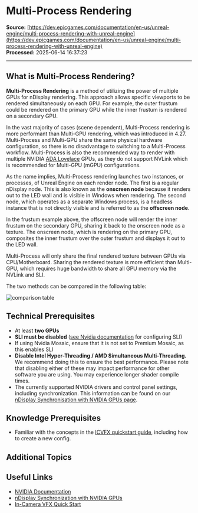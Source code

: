 # Multi-Process Rendering

**Source:** [https://dev.epicgames.com/documentation/en-us/unreal-engine/multi-process-rendering-with-unreal-engine](https://dev.epicgames.com/documentation/en-us/unreal-engine/multi-process-rendering-with-unreal-engine)  
**Processed:** 2025-06-14 16:37:23

---

## What is Multi-Process Rendering?

**Multi-Process Rendering** is a method of utilizing the power of multiple GPUs for nDisplay rendering. This approach allows specific viewports to be rendered simultaneously on each GPU. For example, the outer frustum could be rendered on the primary GPU while the inner frustum is rendered on a secondary GPU.

In the vast majority of cases (scene dependent), Multi-Process rendering is more performant than Multi-GPU rendering, which was introduced in 4.27. Multi-Process and Multi-GPU share the same physical hardware configuration, so there is no disadvantage to switching to a Multi-Process workflow. Multi-Process is also the recommended way to render with multiple NVIDIA [ADA Lovelace](https://en.wikipedia.org/wiki/Ada_Lovelace) GPUs, as they do not support NVLink which is recommended for Multi-GPU (mGPU) configurations.

As the name implies, Multi-Process rendering launches two instances, or processes, of Unreal Engine on each render node. The first is a regular nDisplay node. This is also known as the **onscreen node** because it renders out to the LED wall and is visible in Windows when rendering. The second node, which operates as a separate Windows process, is a headless instance that is not directly visible and is referred to as the **offscreen node**.

In the frustum example above, the offscreen node will render the inner frustum on the secondary GPU, sharing it back to the onscreen node as a texture. The onscreen node, which is rendering on the primary GPU, composites the inner frustum over the outer frustum and displays it out to the LED wall.

Multi-Process will only share the final rendered texture between GPUs via CPU/Motherboard. Sharing the rendered texture is more efficient than Multi-GPU, which requires huge bandwidth to share all GPU memory via the NVLink and SLI.

The two methods can be compared in the following table:

![comparison table](https://d1iv7db44yhgxn.cloudfront.net/documentation/images/b364c5d8-7201-4823-bfbe-551aa959f759/table.png)

## Technical Prerequisites

-   At least **two GPUs**
-   **SLI must be disabled** ([see Nvidia documentation](https://www.nvidia.com/content/Control-Panel-Help/vLatest/en-us/index.htm) for configuring SLI)
-   If using Nvidia Mosaic, ensure that it is not set to Premium Mosaic, as this enables SLI
-   **Disable Intel Hyper-Threading / AMD Simultaneous Multi-Threading.** We recommend doing this to ensure the best performance. Please note that disabling either of these may impact performance for other software you are using. You may experience longer shader compile times.
-   The currently supported NVIDIA drivers and control panel settings, including synchronization. This information can be found on our [nDisplay Synchronisation with NVIDIA GPUs page](/documentation/en-us/unreal-engine/synchronization-in-ndisplay-in-unreal-engine).

## Knowledge Prerequisites

-   Familiar with the concepts in the [ICVFX quickstart guide](/documentation/en-us/unreal-engine/in-camera-vfx-quick-start-for-unreal-engine), including how to create a new config.

## Additional Topics

## Useful Links

-   [NVIDIA Documentation](https://nvidia.com/content/Control-Panel-Help/vLatest/en-us/index.htm)
-   [nDisplay Synchronization with NVIDIA GPUs](/documentation/en-us/unreal-engine/synchronization-in-ndisplay-in-unreal-engine)
-   [In-Camera VFX Quick Start](/documentation/en-us/unreal-engine/in-camera-vfx-quick-start-for-unreal-engine)